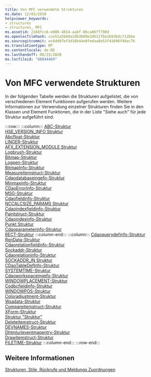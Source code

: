 ```yaml
---
title: Von MFC verwendete Strukturen
ms.date: 12/03/2018
helpviewer_keywords:
- structures
- structures, MFC
ms.assetid: 2168fcc6-e800-4814-aabf-0bca86ff790d
ms.openlocfilehash: cce51a5bb9a2d63b09e3db1270a1b93bdc712bbe
ms.sourcegitcommit: ec6dd97ef3d10b44e0fedaa8e53f41696f49ac7b
ms.translationtype: MT
ms.contentlocale: de-DE
ms.lasthandoff: 08/25/2020
ms.locfileid: "88844469"
---
```

# <a name="structures-used-by-mfc"></a>Von MFC verwendete Strukturen

In der folgenden Tabelle werden die Strukturen aufgelistet, die von verschiedenen Element Funktionen aufgerufen werden. Weitere Informationen zur Verwendung einzelner Strukturen finden Sie in den Klassen und Element Funktionen, die in der Liste "Siehe auch" für jede Struktur aufgeführt sind.

:::row:::
   :::column:::
      [ABC-Struktur](/windows/win32/api/wingdi/ns-wingdi-abc)\
      [HSE_VERSION_INFO Struktur](../../mfc/reference/hse-version-info-structure.md)\
      [Abcfloat-Struktur](/windows/win32/api/wingdi/ns-wingdi-abcfloat)\
      [LINGER-Struktur](/windows/win32/api/winsock/ns-winsock-linger)\
      [AFX_EXTENSION_MODULE Struktur](../../mfc/reference/afx-extension-module-structure.md)\
      [Logbrush-Struktur](/windows/win32/api/wingdi/ns-wingdi-logbrush)\
      [Bitmap-Struktur](/windows/win32/api/wingdi/ns-wingdi-bitmap)\
      [Logpen-Struktur](/windows/win32/api/Wingdi/ns-wingdi-logpen)\
      [BitmapInfo-Struktur](/windows/win32/api/wingdi/ns-wingdi-bitmapinfo)\
      [Measureitemstruct-Struktur](/windows/win32/api/winuser/ns-winuser-measureitemstruct)\
      [Cdaodatabaseingefo-Struktur](../../mfc/reference/cdaodatabaseinfo-structure.md)\
      [Minmaxinfo-Struktur](/windows/win32/api/winuser/ns-winuser-minmaxinfo)\
      [CDaoErrorInfo-Struktur](../../mfc/reference/cdaoerrorinfo-structure.md)\
      [MSG-Struktur](/windows/win32/api/winuser/ns-winuser-msg)\
      [Cdaofieldinfo-Struktur](../../mfc/reference/cdaofieldinfo-structure.md)\
      [NCCALCSIZE_PARAMS Struktur](/windows/win32/api/winuser/ns-winuser-nccalcsize_params)\
      [Cdaoindexfieldinfo-Struktur](../../mfc/reference/cdaoindexfieldinfo-structure.md)\
      [Paintstruct-Struktur](/windows/win32/api/winuser/ns-winuser-paintstruct)\
      [Cdaoindexinfo-Struktur](../../mfc/reference/cdaoindexinfo-structure.md)\
      [Punkt Struktur](/windows/win32/api/windef/ns-windef-point)\
      [Cdaoparameterinfo-Struktur](../../mfc/reference/cdaoparameterinfo-structure.md)\
      [RECT-Struktur](/windows/win32/api/windef/ns-windef-rect)
   :::column-end:::
   :::column:::
      [Cdaoquerydefinfo-Struktur](../../mfc/reference/cdaoquerydefinfo-structure.md)\
      [RgnData-Struktur](/windows/win32/api/wingdi/ns-wingdi-rgndata)\
      [Cdaorelationfieldinfo-Struktur](../../mfc/reference/cdaorelationfieldinfo-structure.md)\
      [Sockaddr-Struktur](/windows/win32/winsock/sockaddr-2)\
      [Cdaorelationinfo-Struktur](../../mfc/reference/cdaorelationinfo-structure.md)\
      [SOCKADDR_IN Struktur](/windows/win32/winsock/sockaddr-2)\
      [CDaoTableDefInfo-Struktur](../../mfc/reference/cdaotabledefinfo-structure.md)\
      [SYSTEMTIME-Struktur](/windows/win32/api/minwinbase/ns-minwinbase-systemtime)\
      [Cdaoworkspaceingefo-Struktur](../../mfc/reference/cdaoworkspaceinfo-structure.md)\
      [WINDOWPLACEMENT-Struktur](/windows/win32/api/winuser/ns-winuser-windowplacement)\
      [Codbcfieldinfo-Struktur](../../mfc/reference/codbcfieldinfo-structure.md)\
      [WINDOWPOS-Struktur](/windows/win32/api/winuser/ns-winuser-windowpos)\
      [Coloradjustment-Struktur](/windows/win32/api/wingdi/ns-wingdi-coloradjustment)\
      [Wsadata-Struktur](/windows/win32/api/winsock2/ns-winsock2-wsadata)\
      [Compareitemstruct-Struktur](/windows/win32/api/winuser/ns-winuser-compareitemstruct)\
      [XForm-Struktur](/windows/win32/api/wingdi/ns-wingdi-xform)\
      [Struktur "Struktur"](/windows/win32/api/winuser/ns-winuser-createstructw)\
      [Deleteitemstruct-Struktur](/windows/win32/api/winuser/ns-winuser-deleteitemstruct)\
      [DEVNAMES-Struktur](/windows/win32/api/commdlg/ns-commdlg-devnames)\
      [Dhtmlurleventmapentry-Struktur](../../mfc/reference/dhtmlurleventmapentry-structure.md)\
      [Drawitemstruct-Struktur](/windows/win32/api/winuser/ns-winuser-drawitemstruct)\
      [FILETIME-Struktur](/windows/win32/api/minwinbase/ns-minwinbase-filetime)
   :::column-end:::
:::row-end:::

## <a name="see-also"></a>Weitere Informationen

[Strukturen, Stile, Rückrufe und Meldungs Zuordnungen](../../mfc/reference/structures-styles-callbacks-and-message-maps.md)
